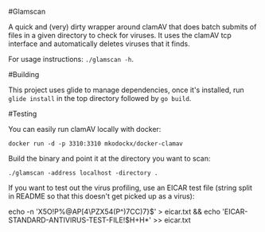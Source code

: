 #Glamscan

A quick and (very) dirty wrapper around clamAV that does batch submits of files in a given directory to check for viruses. It uses the clamAV tcp interface and automatically deletes viruses that it finds.

For usage instructions: `./glamscan -h`.

#Building

This project uses glide to manage dependencies, once it's installed, run `glide install` in the top directory followed by `go build`.

#Testing

You can easily run clamAV locally with docker:

    docker run -d -p 3310:3310 mkodockx/docker-clamav

Build the binary and point it at the directory you want to scan:

    ./glamscan -address localhost -directory .

If you want to test out the virus profiling, use an EICAR test file (string split in README so that this doesn't get picked up as a virus):

   echo -n 'X5O!P%@AP[4\PZX54(P^)7CC)7}$' > eicar.txt && echo 'EICAR-STANDARD-ANTIVIRUS-TEST-FILE!$H+H*' >> eicar.txt
